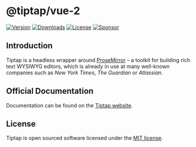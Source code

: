 # @tiptap/vue-2
[![Version](https://img.shields.io/npm/v/@tiptap/vue-2.svg?label=version)](https://www.npmjs.com/package/@tiptap/vue-2)
[![Downloads](https://img.shields.io/npm/dm/@tiptap/vue-2.svg)](https://npmcharts.com/compare/tiptap?minimal=true)
[![License](https://img.shields.io/npm/l/@tiptap/vue-2.svg)](https://www.npmjs.com/package/@tiptap/vue-2)
[![Sponsor](https://img.shields.io/static/v1?label=Sponsor&message=%E2%9D%A4&logo=GitHub)](https://github.com/sponsors/ueberdosis)

## Introduction
Tiptap is a headless wrapper around [ProseMirror](https://ProseMirror.net) – a toolkit for building rich text WYSIWYG editors, which is already in use at many well-known companies such as *New York Times*, *The Guardian* or *Atlassian*.

## Official Documentation
Documentation can be found on the [Tiptap website](https://tiptap.dev).

## License
Tiptap is open sourced software licensed under the [MIT license](https://github.com/ueberdosis/tiptap/blob/main/LICENSE.md).
